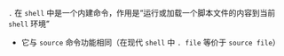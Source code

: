 `.` 在 `shell` 中是一个内建命令，作用是“运行或加载一个脚本文件的内容到当前 `shell` 环境”
- 它与 `source` 命令功能相同（在现代 `shell` 中 `. file` 等价于 `source file`）
